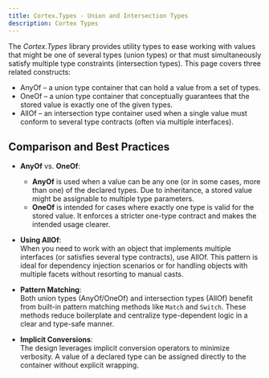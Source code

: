 ```yaml
---
title: Cortex.Types - Union and Intersection Types
description: Cortex Types
---
```


The *Cortex.Types* library provides utility types to ease working with values that might be one of several types (union types) or that must simultaneously satisfy multiple type constraints (intersection types). This page covers three related constructs:

- AnyOf – a union type container that can hold a value from a set of types.
- OneOf – a union type container that conceptually guarantees that the stored value is exactly one of the given types.
- AllOf – an intersection type container used when a single value must conform to several type contracts (often via multiple interfaces).


## Comparison and Best Practices

- **AnyOf** vs. **OneOf**:

    - **AnyOf** is used when a value can be any one (or in some cases, more than one) of the declared types. Due to inheritance, a stored value might be assignable to multiple type parameters.
    - **OneOf** is intended for cases where exactly one type is valid for the stored value. It enforces a stricter one-type contract and makes the intended usage clearer.

- **Using AllOf**:\
When you need to work with an object that implements multiple interfaces (or satisfies several type contracts), use AllOf. This pattern is ideal for dependency injection scenarios or for handling objects with multiple facets without resorting to manual casts.

- **Pattern Matching**:\
Both union types (AnyOf/OneOf) and intersection types (AllOf) benefit from built-in pattern matching methods like `Match` and `Switch`. These methods reduce boilerplate and centralize type-dependent logic in a clear and type-safe manner.

- **Implicit Conversions**:\
The design leverages implicit conversion operators to minimize verbosity. A value of a declared type can be assigned directly to the container without explicit wrapping.